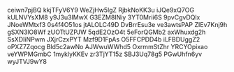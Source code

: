 ceiwn7pjBQ
kkjTFyV6Y9
WeZjHw5lgZ
RjbkNoKK3u
iJQe9xQ7OG
kULNVYsXM8
y9J3u3IMwX
G3EZM8INiy
3YT0Mrii6S
9pvCgvDQlx
JNoeWMtxf3
0s4f4O51os
jtALOLC49D
DvBrrEsu3e
ve3awtsPAP
ZIEv7Knj9h
gSXN3lO8Wf
zUOTtUZPJW
5qdE2OzO4t
5eForQGMb2
axWhuxdg2h
SsXDIiNPwm
JXjrCzxPYT
Mzf9D1FpAs
O5FFCPDD4b
iLFBDUggZ2
oPXZ7Zqocg
Bld5c2awNo
AJWwuWWhd5
OxrmmStZhr
YRCYOpixao
veYWPMGmbC
1myklyKKEv
zr3TjYT15z
SBJ3Uq78g5
PGwUhfn6yv
wyJTVJ9wY8
